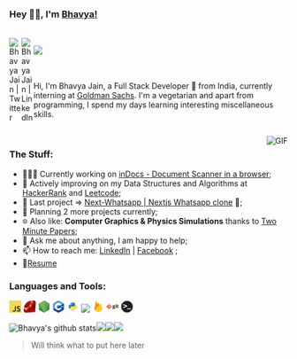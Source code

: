 ### Hey 👋🏽, I'm [Bhavya!]() 

<br/>

<a href="https://twitter.com/bhav_yea">
  <img align="left" alt="Bhavya Jain | Twitter" width="22px" src="https://cdn.jsdelivr.net/npm/simple-icons@v3/icons/twitter.svg" />
</a>
<a href="https://www.linkedin.com/in/bhavya-jain-nd/">
  <img align="left" alt="Bhavya Jain | LinkedIn" width="22px" src="https://cdn.jsdelivr.net/npm/simple-icons@v3/icons/linkedin.svg" />
</a>

![](https://visitor-badge.glitch.me/badge?page_id=basic-bhavya.basic-bhavya)

<br />

Hi, I'm Bhavya Jain, a Full Stack Developer 🚀 from India, currently interning at [Goldman Sachs](https://www.goldmansachs.com/). I'm a vegetarian and apart from programming, I spend my days learning interesting miscellaneous skills. 

<br />
  
<img align="right" alt="GIF" src="https://media.giphy.com/media/ZVik7pBtu9dNS/giphy.gif" />  

### **The Stuff:**

- 👨🏽‍💻 Currently working on [inDocs - Document Scanner in a browser](https://github.com/SPM-Team-2/indocs);
- 🌱 Actively improving on my Data Structures and Algorithms at [HackerRank](https://www.hackerrank.com/bjain_nd) and [Leetcode](https://leetcode.com/basic-bhavya/);
- 👯 Last project => [Next-Whatsapp | Nextjs Whatsapp clone](https://github.com/basic-bhavya/next-whatsapp) 💬;
- 🤔 Planning 2 more projects currently;
- 🔯 Also like: **Computer Graphics & Physics Simulations** thanks to [Two Minute Papers](https://www.youtube.com/user/keeroyz);
- 💬 Ask me about anything, I am happy to help;
- 📫 How to reach me: [LinkedIn](https://www.linkedin.com/in/bhavya-jain-nd/) | [Facebook](https://www.facebook.com/bhavya.jain.351/) ;
- 📝[Resume](coming_soon)

### **Languages and Tools:**

<code><img height="22" src="https://raw.githubusercontent.com/github/explore/80688e429a7d4ef2fca1e82350fe8e3517d3494d/topics/javascript/javascript.png"></code>
<code><img height="22" src="https://raw.githubusercontent.com/github/explore/5c058a388828bb5fde0bcafd4bc867b5bb3f26f3/topics/ruby/ruby.png"></code>
<code><img height="22" src="https://raw.githubusercontent.com/github/explore/80688e429a7d4ef2fca1e82350fe8e3517d3494d/topics/nodejs/nodejs.png"></code>
<code><img height="22" src="https://raw.githubusercontent.com/github/explore/80688e429a7d4ef2fca1e82350fe8e3517d3494d/topics/cpp/cpp.png"></code>
<code><img height="22" src="https://raw.githubusercontent.com/github/explore/80688e429a7d4ef2fca1e82350fe8e3517d3494d/topics/python/python.png"></code>
<code><img height="22" src="https://raw.githubusercontent.com/github/explore/80688e429a7d4ef2fca1e82350fe8e3517d3494d/topics/postgres/postgres.png"></code>
<code><img height="22" src="https://raw.githubusercontent.com/github/explore/80688e429a7d4ef2fca1e82350fe8e3517d3494d/topics/firebase/firebase.png"></code>
<code><img height="22" src="https://raw.githubusercontent.com/github/explore/80688e429a7d4ef2fca1e82350fe8e3517d3494d/topics/git/git.png"></code>
<code><img height="22" src="https://raw.githubusercontent.com/github/explore/80688e429a7d4ef2fca1e82350fe8e3517d3494d/topics/terminal/terminal.png"></code>



![Bhavya's github stats](https://github-readme-stats.vercel.app/api?username=basic-bhavya&show_icons=true&hide_border=true)<img src="https://i.giphy.com/media/IdyAQJVN2kVPNUrojM/200.webp" width="100"><img src="https://i.giphy.com/media/LMt9638dO8dftAjtco/200.webp" width="100"><img src="https://i.giphy.com/media/KzJkzjggfGN5Py6nkT/200.webp" width="100">

> Will think what to put here later
